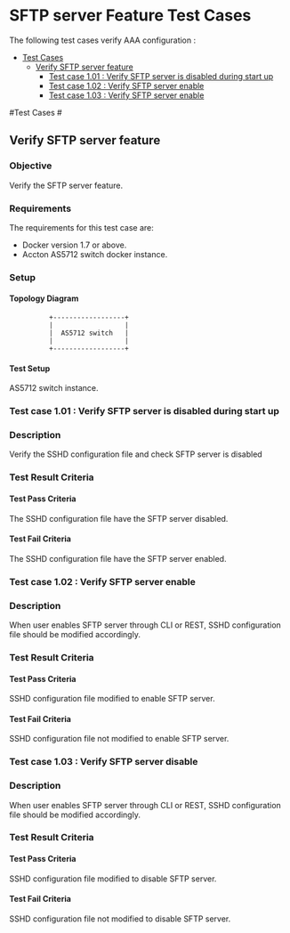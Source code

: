 # SFTP server Feature Test Cases

The following test cases verify AAA configuration :

- [Test Cases](#test-cases)
	- [Verify SFTP server feature](#verify-sftp-server-feature)
		- [Test case 1.01 : Verify SFTP server is disabled during start up](#test-case-1.01-:-verify-sftp-server-is-disabled-during-start-up)
		- [Test case 1.02 : Verify SFTP server enable](#test-case-1.02-:-verify-sftp-server-enable)
		- [Test case 1.03 : Verify SFTP server enable](#test-case-1.03-:-verify-sftp-server-disable)

#Test Cases #
##  Verify SFTP server feature ##
### Objective ###
Verify the SFTP server feature.
### Requirements ###
The requirements for this test case are:
 - Docker version 1.7 or above.
 - Accton AS5712 switch docker instance.

### Setup ###
#### Topology Diagram ####
              +------------------+
              |                  |
              |  AS5712 switch   |
              |                  |
              +------------------+

#### Test Setup ####
AS5712 switch instance.

### Test case 1.01 : Verify SFTP server is disabled during start up ###
### Description ###
Verify the SSHD configuration file and check SFTP server is disabled
### Test Result Criteria ###
#### Test Pass Criteria ####
The SSHD configuration file have the SFTP server disabled.
#### Test Fail Criteria ####
The SSHD configuration file have the SFTP server enabled.

### Test case 1.02 : Verify SFTP server enable ###
### Description ###
When user enables SFTP server through CLI or REST, SSHD configuration file should be modified accordingly.
### Test Result Criteria ###
#### Test Pass Criteria ####
SSHD configuration file modified to enable SFTP server.
#### Test Fail Criteria ####
SSHD configuration file not modified to enable SFTP server.

### Test case 1.03 : Verify SFTP server disable ###
### Description ###
When user enables SFTP server through CLI or REST, SSHD configuration file should be modified accordingly.
### Test Result Criteria ###
#### Test Pass Criteria ####
SSHD configuration file modified to disable SFTP server.
#### Test Fail Criteria ####
SSHD configuration file not modified to disable SFTP server.
